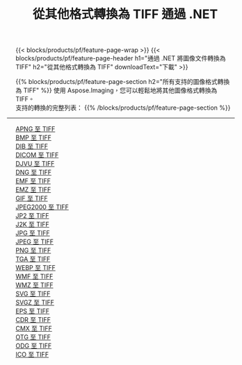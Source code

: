﻿---
title: 從其他格式轉換為 TIFF 通過 .NET 
weight: 3920
url: /zh-hant/net/conversion/to/tiff 
lang: zh-hant
langdirlevel: 2
locales: zh-hans,ja,it,ru,de,es,fr,nl,id,lt,pl,pt,vi,tr,ko,zh-hant,ar,hi,th,sv,cs,uk,he
description: 使用 Aspose.Imaging，您可以輕鬆地將其他格式轉換為 TIFF
---

{{< blocks/products/pf/feature-page-wrap >}}
{{< blocks/products/pf/feature-page-header h1="通過 .NET 將圖像文件轉換為 TIFF" h2="從其他格式轉換為 TIFF" downloadText="下載" >}}


{{% blocks/products/pf/feature-page-section  h2="所有支持的圖像格式轉換為 TIFF" %}}
使用 Aspose.Imaging，您可以輕鬆地將其他圖像格式轉換為 TIFF。
<br/>
支持的轉換的完整列表：
{{% /blocks/products/pf/feature-page-section %}}
<div class="container-fluid productfamilypage bg-gray">
    <div class="convertypes bg-gray agp-content section">
        <div class="container">
		<hr style="margin-left:-20px;"/>
		<div class="row other-converters">
		    <div class='col-md-2 other-converter remove-lp remove-rp'><a href="/imaging/zh-hant/net/conversion/apng-to-tiff" >APNG 至 TIFF</a></div>
<div class='col-md-2 other-converter remove-lp remove-rp'><a href="/imaging/zh-hant/net/conversion/bmp-to-tiff" >BMP 至 TIFF</a></div>
<div class='col-md-2 other-converter remove-lp remove-rp'><a href="/imaging/zh-hant/net/conversion/dib-to-tiff" >DIB 至 TIFF</a></div>
<div class='col-md-2 other-converter remove-lp remove-rp'><a href="/imaging/zh-hant/net/conversion/dicom-to-tiff" >DICOM 至 TIFF</a></div>
<div class='col-md-2 other-converter remove-lp remove-rp'><a href="/imaging/zh-hant/net/conversion/djvu-to-tiff" >DJVU 至 TIFF</a></div>
<div class='col-md-2 other-converter remove-lp remove-rp'><a href="/imaging/zh-hant/net/conversion/dng-to-tiff" >DNG 至 TIFF</a></div>
<div class='col-md-2 other-converter remove-lp remove-rp'><a href="/imaging/zh-hant/net/conversion/emf-to-tiff" >EMF 至 TIFF</a></div>
<div class='col-md-2 other-converter remove-lp remove-rp'><a href="/imaging/zh-hant/net/conversion/emz-to-tiff" >EMZ 至 TIFF</a></div>
<div class='col-md-2 other-converter remove-lp remove-rp'><a href="/imaging/zh-hant/net/conversion/gif-to-tiff" >GIF 至 TIFF</a></div>
<div class='col-md-2 other-converter remove-lp remove-rp'><a href="/imaging/zh-hant/net/conversion/jpeg2000-to-tiff" >JPEG2000 至 TIFF</a></div>
<div class='col-md-2 other-converter remove-lp remove-rp'><a href="/imaging/zh-hant/net/conversion/jp2-to-tiff" >JP2 至 TIFF</a></div>
<div class='col-md-2 other-converter remove-lp remove-rp'><a href="/imaging/zh-hant/net/conversion/j2k-to-tiff" >J2K 至 TIFF</a></div>
<div class='col-md-2 other-converter remove-lp remove-rp'><a href="/imaging/zh-hant/net/conversion/jpg-to-tiff" >JPG 至 TIFF</a></div>
<div class='col-md-2 other-converter remove-lp remove-rp'><a href="/imaging/zh-hant/net/conversion/jpeg-to-tiff" >JPEG 至 TIFF</a></div>
<div class='col-md-2 other-converter remove-lp remove-rp'><a href="/imaging/zh-hant/net/conversion/png-to-tiff" >PNG 至 TIFF</a></div>
<div class='col-md-2 other-converter remove-lp remove-rp'><a href="/imaging/zh-hant/net/conversion/tga-to-tiff" >TGA 至 TIFF</a></div>
<div class='col-md-2 other-converter remove-lp remove-rp'><a href="/imaging/zh-hant/net/conversion/webp-to-tiff" >WEBP 至 TIFF</a></div>
<div class='col-md-2 other-converter remove-lp remove-rp'><a href="/imaging/zh-hant/net/conversion/wmf-to-tiff" >WMF 至 TIFF</a></div>
<div class='col-md-2 other-converter remove-lp remove-rp'><a href="/imaging/zh-hant/net/conversion/wmz-to-tiff" >WMZ 至 TIFF</a></div>
<div class='col-md-2 other-converter remove-lp remove-rp'><a href="/imaging/zh-hant/net/conversion/svg-to-tiff" >SVG 至 TIFF</a></div>
<div class='col-md-2 other-converter remove-lp remove-rp'><a href="/imaging/zh-hant/net/conversion/svgz-to-tiff" >SVGZ 至 TIFF</a></div>
<div class='col-md-2 other-converter remove-lp remove-rp'><a href="/imaging/zh-hant/net/conversion/eps-to-tiff" >EPS 至 TIFF</a></div>
<div class='col-md-2 other-converter remove-lp remove-rp'><a href="/imaging/zh-hant/net/conversion/cdr-to-tiff" >CDR 至 TIFF</a></div>
<div class='col-md-2 other-converter remove-lp remove-rp'><a href="/imaging/zh-hant/net/conversion/cmx-to-tiff" >CMX 至 TIFF</a></div>
<div class='col-md-2 other-converter remove-lp remove-rp'><a href="/imaging/zh-hant/net/conversion/otg-to-tiff" >OTG 至 TIFF</a></div>
<div class='col-md-2 other-converter remove-lp remove-rp'><a href="/imaging/zh-hant/net/conversion/odg-to-tiff" >ODG 至 TIFF</a></div>
<div class='col-md-2 other-converter remove-lp remove-rp'><a href="/imaging/zh-hant/net/conversion/ico-to-tiff" >ICO 至 TIFF</a></div>
                </div>
        </div>
    </div>
</div>
<br/>

